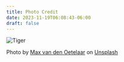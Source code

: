 ```yaml
---
title: Photo Credit
date: 2023-11-19T06:08:43-06:00
draft: false
---
```



![Tiger](/images/tiger.jpg)

Photo by [Max van den Oetelaar](https://unsplash.com/@maxvdo?utm_content=creditCopyText&utm_medium=referral&utm_source=unsplash) on [Unsplash](https://unsplash.com/photos/close-up-photography-of-tiger-S0txA-JnUFA?utm_content=creditCopyText&utm_medium=referral&utm_source=unsplash)
  
